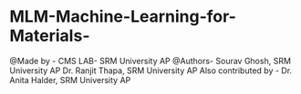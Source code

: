 # MLM-Machine-Learning-for-Materials-
@Made by - CMS LAB- SRM University AP
@Authors- Sourav Ghosh, SRM University AP
Dr. Ranjit Thapa, SRM University AP
Also contributed by - Dr. Anita Halder, SRM University AP

